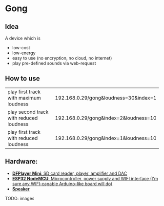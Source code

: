 # Gong

## Idea

A device which is
- low-cost
- low-energy
- easy to use (no encryption, no cloud, no internet)
- play pre-defined sounds via web-request


## How to use

<table>
  <tr>
    <td>play first track with maximum loudness</td>
    <td>192.168.0.29/gong&loudness=30&index=1</td>
  </tr>
  <tr>
    <td>play second track with reduced loudness</td>
    <td>192.168.0.29/gong&index=2&loudness=10</td>
  </tr>
  <tr>
    <td>play first track with reduced loudness</td>
    <td>192.168.0.29/gong&index=1&loudness=10</td>
  </tr>
</table>


## Hardware:

- [**DFPlayer Mini**: SD card reader, player, amplifier and DAC](https://www.az-delivery.de/products/mp3-player-modul)
- [**ESP32 NodeMCU**: Microcontroller, power supply and WIFI interface (I'm sure any WIFI-capable Arduino-like board will do)](https://www.az-delivery.de/products/esp32-developmentboard)
- [**Speaker**](https://www.az-delivery.de/en/products/2-stuck-dfplayer-mini-3-watt-8-ohm-mini-lautsprecher-mit-jst-ph2-0-mm-pin-schnittstelle-fur-arduino-raspberry-pi-und-elektronische-diy-projekte-inklusive-e-book)

TODO: images




